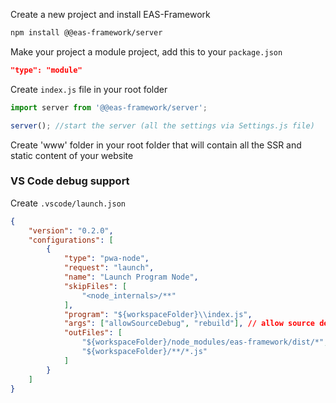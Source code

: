 Create a new project and install EAS-Framework
```bash
npm install @@eas-framework/server
```

Make your project a module project, add this to your `package.json`
```json
"type": "module"
```

Create `index.js` file in your root folder
```js
import server from '@@eas-framework/server';

server(); //start the server (all the settings via Settings.js file)
```

Create 'www' folder in your root folder that will contain all the SSR and static content of your website

### VS Code debug support

Create `.vscode/launch.json`
```json
{
    "version": "0.2.0",
    "configurations": [
        {
            "type": "pwa-node",
            "request": "launch",
            "name": "Launch Program Node",
            "skipFiles": [
                "<node_internals>/**"
            ],
            "program": "${workspaceFolder}\\index.js",
            "args": ["allowSourceDebug", "rebuild"], // allow source debug in browser and rebuild even on production mode
            "outFiles": [
                "${workspaceFolder}/node_modules/eas-framework/dist/*",
                "${workspaceFolder}/**/*.js"
            ]
        }
    ]
}
